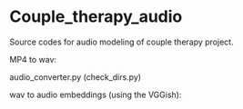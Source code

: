 # Couple_therapy_audio

Source codes for audio modeling of couple therapy project.


MP4 to wav:

audio_converter.py (check_dirs.py)


wav to audio embeddings (using the VGGish):
